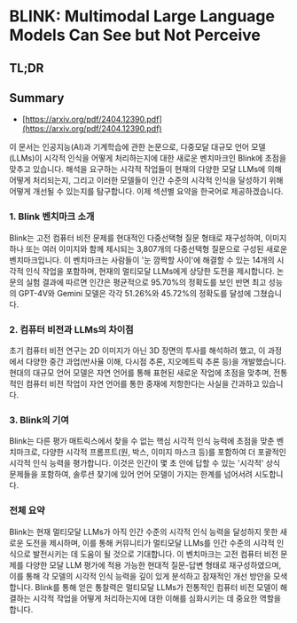 # BLINK: Multimodal Large Language Models Can See but Not Perceive
## TL;DR
## Summary
- [https://arxiv.org/pdf/2404.12390.pdf](https://arxiv.org/pdf/2404.12390.pdf)

이 문서는 인공지능(AI)과 기계학습에 관한 논문으로, 다중모달 대규모 언어 모델(LLMs)이 시각적 인식을 어떻게 처리하는지에 대한 새로운 벤치마크인 Blink에 초점을 맞추고 있습니다. 해석을 요구하는 시각적 작업들이 현재의 다양한 모달 LLMs에 의해 어떻게 처리되는지, 그리고 이러한 모델들이 인간 수준의 시각적 인식을 달성하기 위해 어떻게 개선될 수 있는지를 탐구합니다. 이제 섹션별 요약을 한국어로 제공하겠습니다.

### 1. Blink 벤치마크 소개
Blink는 고전 컴퓨터 비전 문제를 현대적인 다중선택형 질문 형태로 재구성하여, 이미지 하나 또는 여러 이미지와 함께 제시되는 3,807개의 다중선택형 질문으로 구성된 새로운 벤치마크입니다. 이 벤치마크는 사람들이 '눈 깜짝할 사이'에 해결할 수 있는 14개의 시각적 인식 작업을 포함하며, 현재의 멀티모달 LLMs에게 상당한 도전을 제시합니다. 논문의 실험 결과에 따르면 인간은 평균적으로 95.70%의 정확도를 보인 반면 최고 성능의 GPT-4V와 Gemini 모델은 각각 51.26%와 45.72%의 정확도를 달성에 그쳤습니다.

### 2. 컴퓨터 비전과 LLMs의 차이점
초기 컴퓨터 비전 연구는 2D 이미지가 아닌 3D 장면의 투사를 해석하려 했고, 이 과정에서 다양한 중간 과업(반사율 이해, 다시점 추론, 지오메트릭 추론 등)을 개발했습니다. 현대의 대규모 언어 모델은 자연 언어를 통해 표현된 새로운 작업에 초점을 맞추며, 전통적인 컴퓨터 비전 작업이 자연 언어를 통한 중재에 저항한다는 사실을 간과하고 있습니다.

### 3. Blink의 기여
Blink는 다른 평가 매트릭스에서 찾을 수 없는 핵심 시각적 인식 능력에 초점을 맞춘 벤치마크로, 다양한 시각적 프롬프트(원, 박스, 이미지 마스크 등)를 포함하여 더 포괄적인 시각적 인식 능력을 평가합니다. 이것은 인간이 몇 초 안에 답할 수 있는 '시각적' 상식 문제들을 포함하여, 솔루션 찾기에 있어 언어 모델이 가지는 한계를 넘어서려 시도합니다.

### 전체 요약
Blink는 현재 멀티모달 LLMs가 아직 인간 수준의 시각적 인식 능력을 달성하지 못한 새로운 도전을 제시하며, 이를 통해 커뮤니티가 멀티모달 LLMs를 인간 수준의 시각적 인식으로 발전시키는 데 도움이 될 것으로 기대합니다. 이 벤치마크는 고전 컴퓨터 비전 문제를 다양한 모달 LLM 평가에 적용 가능한 현대적 질문-답변 형태로 재구성하였으며, 이를 통해 각 모델의 시각적 인식 능력을 깊이 있게 분석하고 잠재적인 개선 방안을 모색합니다. Blink를 통해 얻은 통찰력은 멀티모달 LLMs가 전통적인 컴퓨터 비전 모델이 해결하는 시각적 작업을 어떻게 처리하는지에 대한 이해를 심화시키는 데 중요한 역할을 합니다.